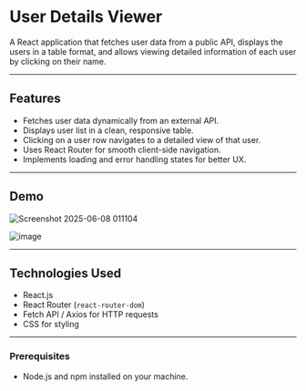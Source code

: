# User Details Viewer

A React application that fetches user data from a public API, displays the users in a table format, and allows viewing detailed information of each user by clicking on their name.

---

## Features

- Fetches user data dynamically from an external API.
- Displays user list in a clean, responsive table.
- Clicking on a user row navigates to a detailed view of that user.
- Uses React Router for smooth client-side navigation.
- Implements loading and error handling states for better UX.

---

## Demo
![Screenshot 2025-06-08 011104](https://github.com/user-attachments/assets/fae95fa4-0d76-49b9-9f8f-3a5e62935cbb)

![image](https://github.com/user-attachments/assets/acfbb97d-49cc-4dd4-87ac-3dc26f4216ce)


---

## Technologies Used

- React.js
- React Router (`react-router-dom`)
- Fetch API / Axios for HTTP requests
- CSS for styling

---



### Prerequisites

- Node.js and npm installed on your machine.


